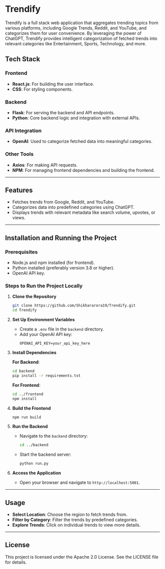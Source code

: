 # Trendify

Trendify is a full stack web application that aggregates trending topics from various platforms, including Google Trends, Reddit, and YouTube, and categorizes them for user convenience. By leveraging the power of ChatGPT, Trendify provides intelligent categorization of fetched trends into relevant categories like Entertainment, Sports, Technology, and more.

## Tech Stack

### Frontend
- **React.js**: For building the user interface.
- **CSS**: For styling components.

### Backend
- **Flask**: For serving the backend and API endpoints.
- **Python**: Core backend logic and integration with external APIs.

### API Integration
- **OpenAI**: Used to categorize fetched data into meaningful categories.

### Other Tools
- **Axios**: For making API requests.
- **NPM**: For managing frontend dependencies and building the frontend.

---

## Features
- Fetches trends from Google, Reddit, and YouTube.
- Categorizes data into predefined categories using ChatGPT.
- Displays trends with relevant metadata like search volume, upvotes, or views.

---

## Installation and Running the Project

### Prerequisites
- Node.js and npm installed (for frontend).
- Python installed (preferably version 3.8 or higher).
- OpenAI API key.

### Steps to Run the Project Locally

1. **Clone the Repository**
   ```bash
   git clone https://github.com/Shikhararora19/Trendify.git
   cd Trendify
   ```

2. **Set Up Environment Variables**
   - Create a `.env` file in the `backend` directory.
   - Add your OpenAI API key:
     ```
     OPENAI_API_KEY=your_api_key_here
     ```

3. **Install Dependencies**

   **For Backend**:
   ```bash
   cd backend
   pip install -r requirements.txt
   ```

   **For Frontend**:
   ```bash
   cd ../frontend
   npm install
   ```

4. **Build the Frontend**
   ```bash
   npm run build
   ```

5. **Run the Backend**
   - Navigate to the `backend` directory:
     ```bash
     cd ../backend
     ```
   - Start the backend server:
     ```bash
     python run.py
     ```

6. **Access the Application**
   - Open your browser and navigate to `http://localhost:5001`.


---

## Usage
- **Select Location**: Choose the region to fetch trends from.
- **Filter by Category**: Filter the trends by predefined categories.
- **Explore Trends**: Click on individual trends to view more details.

---


## License
This project is licensed under the Apache 2.0 License. See the LICENSE file for details.
